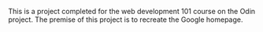 This is a project completed for the
web development 101 course on the Odin project.  The premise of this project is to recreate the Google homepage.  
